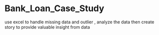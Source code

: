 # Bank_Loan_Case_Study
use excel to handle missing data and outlier , analyze the data then create story to provide valuable insight from data
